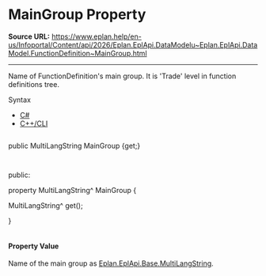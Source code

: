 # MainGroup Property

**Source URL:** https://www.eplan.help/en-us/Infoportal/Content/api/2026/Eplan.EplApi.DataModelu~Eplan.EplApi.DataModel.FunctionDefinition~MainGroup.html

---

Name of FunctionDefinition's main group. It is 'Trade' level in function definitions tree.

Syntax

- [C#](#i-syntax-CS)
- [C++/CLI](#i-syntax-CPP2005)

```
```
public MultiLangString MainGroup {get;}
```
```

```
```
public:

property MultiLangString^ MainGroup {

   MultiLangString^ get();

}
```
```

#### Property Value

Name of the main group as [Eplan.EplApi.Base.MultiLangString](Eplan.EplApi.Baseu~Eplan.EplApi.Base.MultiLangString.html).
